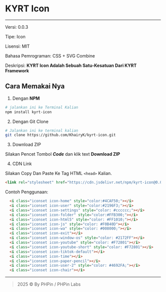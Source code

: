 # KYRT Icon
---
Versi: 0.0.3

Tipe: Icon

Lisensi: MIT

Bahasa Pemrograman: CSS + SVG Combine

Deskripsi: **KYRT Icon Adalah Sebuah Satu-Kesatuan Dari KYRT Framework**

## Cara Memakai Nya
1. Dengan **NPM**
```bash
# jalankan ini ke Terminal Kalian
npm install kyrt-icon
```

2. Dengan Git Clone
```bash
# Jalankan ini ke terminal kalian
git clone https://github.com/KhairyK/kyrt-icon.git
```

3. Download ZIP

Silakan Pencet Tombol ***Code*** dan klik text **Download ZIP**

4. CDN Link

Silakan Copy Dan Paste Ke Tag HTML `<head>` Kalian. 
```html
<link rel="stylesheet" href="https://cdn.jsdelivr.net/npm/kyrt-icon@0.0.3/dist/kyrt-svg_icon.min.css" />
```

Contoh Penggunaan:
```html
  <i class="iconset icon-home" style="color:#4CAF50;"></i>
  <i class="iconset icon-user" style="color:#2196F3;"></i>
  <i class="iconset icon-settings" style="color: #cccccc;"></i>
  <i class="iconset icon-folder" style="color:#FFB300;"></i>
  <i class="iconset icon-html5" style="color: #FF1010;"></i>
  <i class="iconset icon-js" style="color: #F0B40D"></i>
  <i class="iconset icon-wa" style="color: #008000;"></i>
  <i class="iconset icon-exit"></i>
  <i class="iconset icon-window-os" style="color: #2172FF"></i>
  <i class="iconset icon-youtube" style="color: #F72801"></i>
  <i class="iconset icon-youtube-short" style="color: #F72801"></i>
  <i class="iconset icon-tiktok-default"></i>
  <i class="iconset icon-time"></i>
  <i class="iconset icon-paper-pencil"></i>
  <i class="iconset icon-user-2" style="color: #4692FA;"></i>
  <i class="iconset icon-chair"></i>
```

---

>  2025 © By PHPin / PHPin Labs
